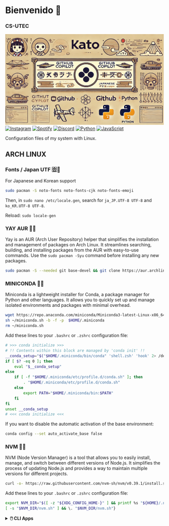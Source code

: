 # Bienvenido 👋
### CS-UTEC
![kato](https://github.com/kato420/katolinuxdotfiles/blob/main/img/katogh.jpg)
[![Instagram](https://img.shields.io/badge/Instagram-@berlinif420-E4405F?style=for-the-badge&logo=instagram&logoColor=white&labelColor=101010)](https://instagram.com/kato420\_0)
[![Spotify](https://img.shields.io/badge/Spotify-kato-800080?style=for-the-badge&logo=spotify&logoColor=white&labelColor=101010)](https://open.spotify.com/user/31bfiugm5s7eynzc3n6ijz6yfh24?si=1d074c9eb23a406d)
[![Discord](https://img.shields.io/badge/Discord-kato420-5865F2?style=for-the-badge&logo=discord&logoColor=white&labelColor=101010)](https://discord.com/)
[![Python](https://img.shields.io/badge/Python-gray?style=for-the-badge&logo=python&logoColor=white&labelColor=101010)]()
[![JavaScript](https://img.shields.io/badge/Java-yellow?style=for-the-badge&logo=javascript&logoColor=white&labelColor=101010)]()
</br>

Configuration files of my system with Linux.

ARCH LINUX
---------
### Fonts / Japan UTF 🈴🎎
For Japanese and Korean support
```sh
sudo pacman -S noto-fonts noto-fonts-cjk noto-fonts-emoji
```
Then, in `sudo nano /etc/locale.gen`, search for `ja_JP.UTF-8 UTF-8` and `ko_KR.UTF-8 UTF-8`.

Reload: `sudo locale-gen`


### YAY AUR 🎃🎁
Yay is an AUR (Arch User Repository) helper that simplifies the installation and management of packages on Arch Linux. It streamlines searching, building, and installing packages from the AUR with easy-to-use commands. Use the `sudo pacman -Syu` command before installing any new packages.
```sh
sudo pacman -S --needed git base-devel && git clone https://aur.archlinux.org/yay.git && cd yay && makepkg -si
```


### MINICONDA 🐍📌
Miniconda is a lightweight installer for Conda, a package manager for Python and other languages. It allows you to quickly set up and manage isolated environments and packages with minimal overhead.
```sh
wget https://repo.anaconda.com/miniconda/Miniconda3-latest-Linux-x86_64.sh -O ~/miniconda.sh
sh ~/miniconda.sh -b -f -p  $HOME/.miniconda
rm ~/miniconda.sh
```
Add these lines to your `.bashrc` or `.zshrc` configuration file:
```sh
# >>> conda initialize >>>
# !! Contents within this block are managed by 'conda init' !!
__conda_setup="$("$HOME/.miniconda/bin/conda" 'shell.zsh' 'hook' 2> /dev/null)"
if [ $? -eq 0 ]; then
    eval "$__conda_setup"
else
    if [ -f "$HOME/.miniconda/etc/profile.d/conda.sh" ]; then
        . "$HOME/.miniconda/etc/profile.d/conda.sh"
    else
        export PATH="$HOME/.miniconda/bin:$PATH"
    fi
fi
unset __conda_setup
# <<< conda initialize <<<
```
If you want to disable the automatic activation of the base environment:
```sh
conda config --set auto_activate_base false
```

### NVM 🧵🍩
NVM (Node Version Manager) is a tool that allows you to easily install, manage, and switch between different versions of Node.js. It simplifies the process of updating Node.js and provides a way to maintain multiple versions for different projects.
```sh
curl -o- https://raw.githubusercontent.com/nvm-sh/nvm/v0.39.1/install.sh | bash
```
Add these lines to your `.bashrc` or `.zshrc` configuration file:
```sh
export NVM_DIR="$([ -z "${XDG_CONFIG_HOME-}" ] && printf %s "${HOME}/.nvm" || printf %s "${XDG_CONFIG_HOME}/nvm")"
[ -s "$NVM_DIR/nvm.sh" ] && \. "$NVM_DIR/nvm.sh"}
```

<details>
  <summary><b>🖱️ CLI Apps</b></summary>

| 📚 APP   | ✨ Documentation |
|----------|-----------------------------------------------------------------------------------------------------------------------------------------------------------------------------------------------------------------|
| **NVIMCHAD** | [![Neovim Minimum Version](https://img.shields.io/badge/Neovim-0.10-blueviolet.svg?style=flat-square&logo=Neovim&color=90E59A&logoColor=white)](https://github.com/neovim/neovim) [NvChad](https://github.com/NvChad/NvChad) |
| **KITTY** | [Kitty](https://github.com/kovidgoyal/kitty) |
| **pl10k** | [pl10k](https://github.com/romkatv/powerlevel10k) |

</details>

